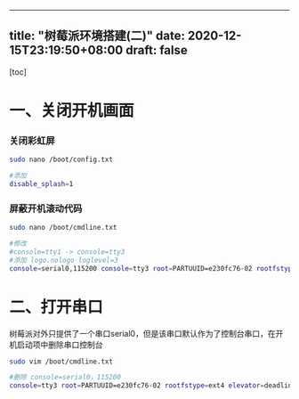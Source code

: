 <!--
 * @Author: your name
 * @Date: 2020-12-17 19:54:31
 * @LastEditTime: 2020-12-18 22:55:17
 * @LastEditors: your name
 * @Description: In User Settings Edit
 * @FilePath: /mydoc/content/post/raspberry/树莓派环境搭建二.md
-->
---
title: "树莓派环境搭建(二)"
date: 2020-12-15T23:19:50+08:00
draft: false
---

[toc]

# 一、关闭开机画面
### 关闭彩虹屏
```bash
sudo nano /boot/config.txt

#添加
disable_splash=1
```

### 屏蔽开机滚动代码
```bash
sudo nano /boot/cmdline.txt

#修改
#console=tty1 -> console=tty3   
#添加 logo.nologo loglevel=3
console=serial0,115200 console=tty3 root=PARTUUID=e230fc76-02 rootfstype=ext4 elevator=deadline fsck.repair=yes rootwait modules-load=dwc2,g_ether logo.nologo loglevel=3
```

# 二、打开串口
树莓派对外只提供了一个串口serial0，但是该串口默认作为了控制台串口，在开机启动项中删除串口控制台
```bash
sudo vim /boot/cmdline.txt

#删除 console=serial0，115200
console=tty3 root=PARTUUID=e230fc76-02 rootfstype=ext4 elevator=deadline fsck.repair=yes rootwait modules-load=dwc2,g_ether logo.nologo loglevel=3
```
